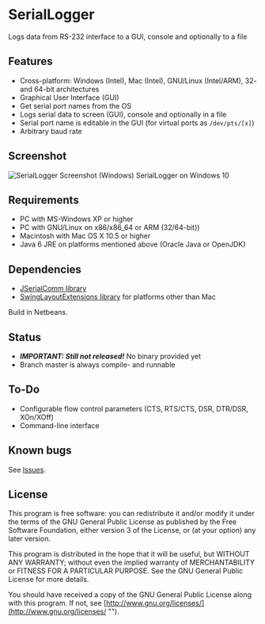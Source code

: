 # SerialLogger

 Logs data from RS-232 interface to a GUI, console and optionally to a file
 
## Features

* Cross-platform: Windows (Intel), Mac (Intel), GNU/Linux (Intel/ARM), 32- and 64-bit architectures
* Graphical User Interface (GUI)
* Get serial port names from the OS
* Logs serial data to screen (GUI), console and optionally in a file
* Serial port name is editable in the GUI (for virtual ports as `/dev/pts/[x]`)
* Arbitrary baud rate 

## Screenshot
![SerialLogger Screenshot (Windows)](http://blog.hani-ibrahim.de/wp-content/uploads/seriallogger.png "")
SerialLogger on Windows 10

## Requirements

* PC with MS-Windows XP or higher
* PC with GNU/Linux on x86/x86_64 or ARM (32/64-bit))
* Macintosh with Mac OS X 10.5 or higher
* Java 6 JRE on platforms mentioned above (Oracle Java or OpenJDK)

## Dependencies

* [JSerialComm library](http://fazecast.github.io/jSerialComm/ "")
* [SwingLayoutExtensions library](http://www.java2s.com/Code/JarDownload/swing/swing-layout.jar.zip "") for platforms other than Mac

Build in Netbeans. 

## Status

* ***IMPORTANT: Still not released!*** No binary provided yet
* Branch master is always compile- and runnable

## To-Do

* Configurable flow control parameters (CTS, RTS/CTS, DSR, DTR/DSR, XOn/XOff)
* Command-line interface

## Known bugs

See [Issues](https://github.com/haniibrahim/SerialLogger/issues "").

## License

This program is free software: you can redistribute it and/or modify it under the terms of the GNU General Public License as published by the Free Software Foundation, either version 3 of the License, or (at your option) any later version.

This program is distributed in the hope that it will be useful, but WITHOUT ANY WARRANTY; without even the implied warranty of MERCHANTABILITY or FITNESS FOR A PARTICULAR PURPOSE. See the GNU General Public License for more details.

You should have received a copy of the GNU General Public License along with this program. If not, see [http://www.gnu.org/licenses/](http://www.gnu.org/licenses/ "").
